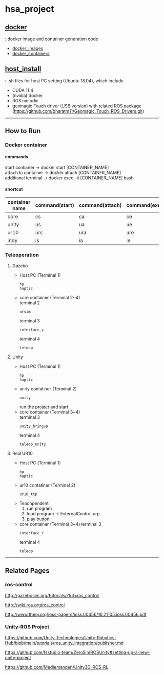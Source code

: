 # hsa_project
## [docker](https://github.com/hoo223/hsa_project/tree/master/docker)
: docker image and container generation code
   * [docker_images](https://github.com/hoo223/hsa_project/tree/master/docker/docker_images)
   * [docker_containers](https://github.com/hoo223/hsa_project/tree/master/docker/docker_containers)

## [host_install](https://github.com/hoo223/hsa_project/tree/master/host_install)
: .sh files for host PC setting (Ubuntu 18.04), which include
* CUDA 11.4
* (nvidia) docker    
* ROS melodic    
* geomagic Touch driver (USB version) with related ROS package (https://github.com/bharatm11/Geomagic_Touch_ROS_Drivers.git)   

***

## How to Run
### Docker container
#### commands
start contianer -> docker start [CONTAINER_NAME]   
attach to container -> docker attach [CONTAINER_NAME]    
additional terminal -> docker exec -it [CONTAINER_NAME] bash   

#### shortcut

|container name|command(start)|command(attach)|command(exec)|command(start & attach)|
|--|--|--|--|--|
|core|cs|ca|ce|core|
|unity|us|ua|ue|unity|
|ur10|urs|ura|ure|ur10|
|indy|is|ia|ie|indy|

### Teleoperation
1. Gazebo
    * Host PC (Terminal 1)    
        ```
        hp
        haptic
        ```
    * core container (Terminal 2~4)   
        terminal 2
        ~~~
        ursim
        ~~~
        terminal 3
        ~~~
        interface_v
        ~~~
        terminal 4
        ~~~
        teleop
        ~~~

2. Unity
    * Host PC (Terminal 1)    
        ```
        hp
        haptic
        ```
    * unity contatiner (Terminal 2)   
        ```
        unity
        ```
        run the project and start     
    * core container (Terminal 3~4)    
        terminal 3    
        ~~~
        unity_bringup
        ~~~
        terminal 4
        ~~~
        teleop_unity
        ~~~
  
        
3. Real UR10
    * Host PC (Terminal 1)
        ```
        hp
        haptic
        ```
    * ur10 contatiner (Terminal 2)
        ```
        ur10_tcp
        ```
    * Teachpendent   
        1) run program   
        2) load program -> ExternalControl.urp   
        3) play button   
    * core container (Terminal 3~4)
        terminal 3
        ~~~
        interface_r
        ~~~
        terminal 4
        ~~~
        teleop
        ~~~

***

## Related Pages
### ros-control
http://gazebosim.org/tutorials/?tut=ros_control

http://wiki.ros.org/ros_control

http://www.theoj.org/joss-papers/joss.00456/10.21105.joss.00456.pdf

### Unity-ROS Project
https://github.com/Unity-Technologies/Unity-Robotics-Hub/blob/main/tutorials/ros_unity_integration/publisher.md

https://github.com/fsstudio-team/ZeroSimROSUnity#setting-up-a-new-unity-project

https://github.com/Mediemanden/Unity3D-ROS-RL
